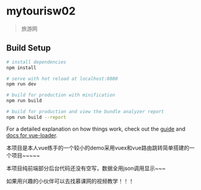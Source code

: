 # mytourisw02

> 旅游网

## Build Setup

``` bash
# install dependencies
npm install

# serve with hot reload at localhost:8080
npm run dev

# build for production with minification
npm run build

# build for production and view the bundle analyzer report
npm run build --report
```

For a detailed explanation on how things work, check out the [guide](http://vuejs-templates.github.io/webpack/) and [docs for vue-loader](http://vuejs.github.io/vue-loader).

本项目是本人vue练手的一个较小的demo采用vuex和vue路由跳转简单搭建的一个项目~~~~~

本项目纯前端部分后台代码还没有空写，数据全用json调用显示~~~

如果用兴趣的小伙伴可以去找慕课网的视频教学！！！
